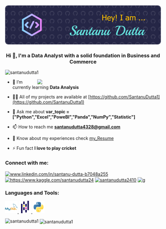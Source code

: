 ![MasterHead](https://github.com/SantanuDutta1/SantanuDutta1/blob/main/GitHub%20Header/github-header-image%20(1).png)



<h3 align="center">Hi 👋, I'm a Data Analyst with a solid foundation in Business and Commerce</h3>

<p align="left"> <img src="https://komarev.com/ghpvc/?username=santanudutta1&label=Profile%20views&color=0e75b6&style=flat" alt="santanudutta1" /> </p>


<img align="right"  width="400" src="GitHub Header/data-analyst-sits-work-front-computer-device-showing-statistics-graphs-front-him-flat-style-cartoon-illustration-vector_610956-825 (1).avif">

- 🌱 I’m currently learning **Data Analysis**
  

- 👨‍💻 All of my projects are available at [https://github.com/SantanuDutta1](https://github.com/SantanuDutta1)

- 💬 Ask me about **var_topic = ["Python","Excel","PoweBI","Panda","NumPy","Statistic"]**

- 📫 How to reach me **santanudutta4328@gmail.com**

- 📄 Know about my experiences check  [my_Resume](https://github.com/SantanuDutta1/Portfolio/blob/main/SANTANU%20DUTTA_Resume_.pdf)

- ⚡ Fun fact **I love to play cricket**

<h3 align="left">Connect with me:</h3>
<p align="left">
<a href="https://linkedin.com/in/www.linkedin.com/in/santanu-dutta-b7048a255" target="blank"><img align="center" src="https://raw.githubusercontent.com/rahuldkjain/github-profile-readme-generator/master/src/images/icons/Social/linked-in-alt.svg" alt="www.linkedin.com/in/santanu-dutta-b7048a255" height="30" width="40" /></a>
<a href="https://kaggle.com/https://www.kaggle.com/santanudutta24" target="blank"><img align="center" src="https://raw.githubusercontent.com/rahuldkjain/github-profile-readme-generator/master/src/images/icons/Social/kaggle.svg" alt="https://www.kaggle.com/santanudutta24" height="30" width="40" /></a>
<a href="https://instagram.com/santanudutta2410" target="blank"><img align="center" src="https://raw.githubusercontent.com/rahuldkjain/github-profile-readme-generator/master/src/images/icons/Social/instagram.svg" alt="santanudutta2410" height="30" width="40" /></a>
<a href="https://www.hackerrank.com/g" target="blank"><img align="center" src="https://raw.githubusercontent.com/rahuldkjain/github-profile-readme-generator/master/src/images/icons/Social/hackerrank.svg" alt="g" height="30" width="40" /></a>
</p>

<h3 align="left">Languages and Tools:</h3>
<p align="left"> <a href="https://www.mysql.com/" target="_blank" rel="noreferrer"> <img src="https://raw.githubusercontent.com/devicons/devicon/master/icons/mysql/mysql-original-wordmark.svg" alt="mysql" width="40" height="40"/> </a> <a href="https://pandas.pydata.org/" target="_blank" rel="noreferrer"> <img src="https://raw.githubusercontent.com/devicons/devicon/2ae2a900d2f041da66e950e4d48052658d850630/icons/pandas/pandas-original.svg" alt="pandas" width="40" height="40"/> </a> <a href="https://www.python.org" target="_blank" rel="noreferrer"> <img src="https://raw.githubusercontent.com/devicons/devicon/master/icons/python/python-original.svg" alt="python" width="40" height="40"/> </a> </p>

<p><img align="left" src="https://github-readme-stats.vercel.app/api/top-langs?username=santanudutta1&show_icons=true&locale=en&layout=compact" alt="santanudutta1" /></p>

<p>&nbsp;<img align="center" src="https://github-readme-stats.vercel.app/api?username=santanudutta1&show_icons=true&locale=en" alt="santanudutta1" /></p>





